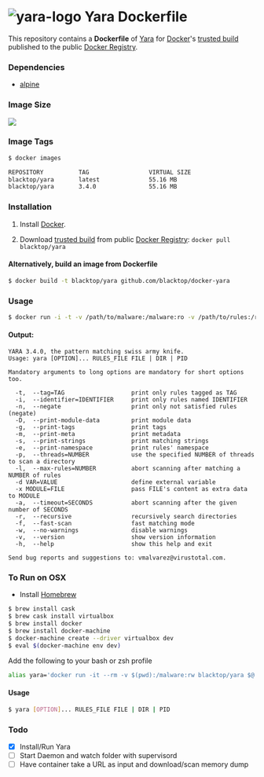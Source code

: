![yara-logo](http://plusvic.github.io/yara/images/logo.png)
Yara Dockerfile
==================

This repository contains a **Dockerfile** of [Yara](http://plusvic.github.io/yara/) for [Docker](https://www.docker.io/)'s [trusted build](https://index.docker.io/u/blacktop/yara/) published to the public [Docker Registry](https://index.docker.io/).

### Dependencies

* [alpine](https://registry.hub.docker.com/_/alpine/)

### Image Size
[![](https://badge.imagelayers.io/blacktop/yara:latest.svg)](https://imagelayers.io/?images=blacktop/yara:latest 'Get your own badge on imagelayers.io')

### Image Tags
```bash
$ docker images

REPOSITORY          TAG                 VIRTUAL SIZE
blacktop/yara       latest              55.16 MB
blacktop/yara       3.4.0               55.16 MB
```

### Installation

1. Install [Docker](https://www.docker.io/).

2. Download [trusted build](https://index.docker.io/u/blacktop/yara/) from public [Docker Registry](https://index.docker.io/): `docker pull blacktop/yara`

#### Alternatively, build an image from Dockerfile
```bash
$ docker build -t blacktop/yara github.com/blacktop/docker-yara
```
### Usage
```bash
$ docker run -i -t -v /path/to/malware:/malware:ro -v /path/to/rules:/rules:ro blacktop/yara --help
```
#### Output:
    YARA 3.4.0, the pattern matching swiss army knife.
    Usage: yara [OPTION]... RULES_FILE FILE | DIR | PID

    Mandatory arguments to long options are mandatory for short options too.

      -t,  --tag=TAG                   print only rules tagged as TAG
      -i,  --identifier=IDENTIFIER     print only rules named IDENTIFIER
      -n,  --negate                    print only not satisfied rules (negate)
      -D,  --print-module-data         print module data
      -g,  --print-tags                print tags
      -m,  --print-meta                print metadata
      -s,  --print-strings             print matching strings
      -e,  --print-namespace           print rules' namespace
      -p,  --threads=NUMBER            use the specified NUMBER of threads to scan a directory
      -l,  --max-rules=NUMBER          abort scanning after matching a NUMBER of rules
      -d VAR=VALUE                     define external variable
      -x MODULE=FILE                   pass FILE's content as extra data to MODULE
      -a,  --timeout=SECONDS           abort scanning after the given number of SECONDS
      -r,  --recursive                 recursively search directories
      -f,  --fast-scan                 fast matching mode
      -w,  --no-warnings               disable warnings
      -v,  --version                   show version information
      -h,  --help                      show this help and exit

    Send bug reports and suggestions to: vmalvarez@virustotal.com.

### To Run on OSX
 - Install [Homebrew](http://brew.sh)

```bash
$ brew install cask
$ brew cask install virtualbox
$ brew install docker
$ brew install docker-machine
$ docker-machine create --driver virtualbox dev
$ eval $(docker-machine env dev)
```
Add the following to your bash or zsh profile

```bash
alias yara='docker run -it --rm -v $(pwd):/malware:rw blacktop/yara $@'
```
#### Usage

```bash
$ yara [OPTION]... RULES_FILE FILE | DIR | PID
```

### Todo
- [x] Install/Run Yara
- [ ] Start Daemon and watch folder with supervisord
- [ ] Have container take a URL as input and download/scan memory dump

